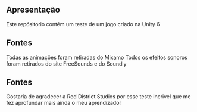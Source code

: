 ## Apresentação
Este repósitorio contém um teste de um jogo criado na Unity 6

## Fontes
Todas as animações foram retiradas do Mixamo
Todos os efeitos sonoros foram retirados do site FreeSounds e do Soundly

## Fontes
Gostaria de agradecer a Red District Studios por esse teste incrivel que me fez
aprofundar mais ainda o meu aprendizado!
